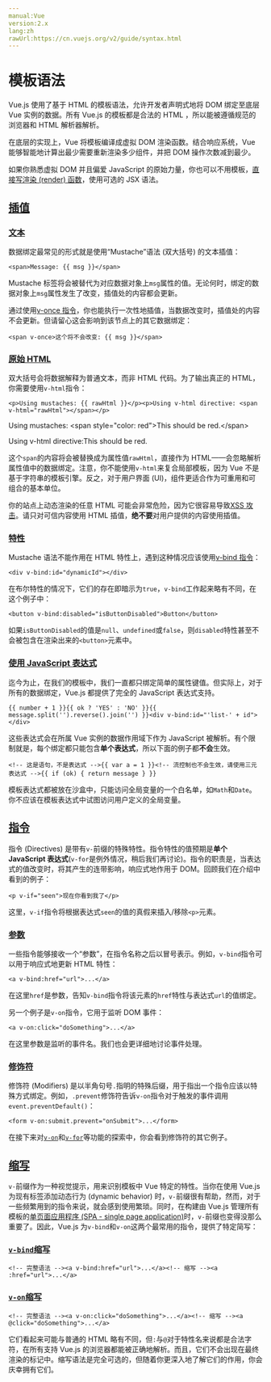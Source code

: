```yaml
---
manual:Vue
version:2.x
lang:zh
rawUrl:https://cn.vuejs.org/v2/guide/syntax.html
---
```



# 模板语法


Vue.js 使用了基于 HTML 的模板语法，允许开发者声明式地将 DOM 绑定至底层 Vue 实例的数据。所有 Vue.js 的模板都是合法的 HTML ，所以能被遵循规范的浏览器和 HTML 解析器解析。



在底层的实现上，Vue 将模板编译成虚拟 DOM 渲染函数。结合响应系统，Vue 能够智能地计算出最少需要重新渲染多少组件，并把 DOM 操作次数减到最少。



如果你熟悉虚拟 DOM 并且偏爱 JavaScript 的原始力量，你也可以不用模板，[直接写渲染 (render) 函数](%24860 "")，使用可选的 JSX 语法。


## [插值](%25028#插值 "插值")<a name="插值"></a>

### [文本](%25028#文本 "文本")<a name="文本"></a>


数据绑定最常见的形式就是使用“Mustache”语法 (双大括号) 的文本插值：


```
<span>Message: {{ msg }}</span>
``` 



Mustache 标签将会被替代为对应数据对象上`msg`属性的值。无论何时，绑定的数据对象上`msg`属性发生了改变，插值处的内容都会更新。



通过使用[v-once 指令](%24785#v-once "")，你也能执行一次性地插值，当数据改变时，插值处的内容不会更新。但请留心这会影响到该节点上的其它数据绑定：


```
<span v-once>这个将不会改变: {{ msg }}</span>
``` 


### [原始 HTML](%25028#原始-HTML "原始 HTML")<a name="原始-HTML"></a>


双大括号会将数据解释为普通文本，而非 HTML 代码。为了输出真正的 HTML，你需要使用`v-html`指令：


```
<p>Using mustaches: {{ rawHtml }}</p><p>Using v-html directive: <span v-html="rawHtml"></span></p>
``` 



Using mustaches: &lt;span style=&quot;color: red&quot;&gt;This should be red.&lt;/span&gt;



Using v-html directive:This should be red.




这个`span`的内容将会被替换成为属性值`rawHtml`，直接作为 HTML——会忽略解析属性值中的数据绑定。注意，你不能使用`v-html`来复合局部模板，因为 Vue 不是基于字符串的模板引擎。反之，对于用户界面 (UI)，组件更适合作为可重用和可组合的基本单位。



你的站点上动态渲染的任意 HTML 可能会非常危险，因为它很容易导致[XSS 攻击](%1368 "")。请只对可信内容使用 HTML 插值，**绝不要**对用户提供的内容使用插值。


### [特性](%25028#特性 "特性")<a name="特性"></a>


Mustache 语法不能作用在 HTML 特性上，遇到这种情况应该使用[v-bind 指令](%24785#v-bind "")：


```
<div v-bind:id="dynamicId"></div>
``` 



在布尔特性的情况下，它们的存在即暗示为`true`，`v-bind`工作起来略有不同，在这个例子中：


```
<button v-bind:disabled="isButtonDisabled">Button</button>
``` 



如果`isButtonDisabled`的值是`null`、`undefined`或`false`，则`disabled`特性甚至不会被包含在渲染出来的`<button>`元素中。


### [使用 JavaScript 表达式](%25028#使用-JavaScript-表达式 "使用 JavaScript 表达式")<a name="使用-JavaScript-表达式"></a>


迄今为止，在我们的模板中，我们一直都只绑定简单的属性键值。但实际上，对于所有的数据绑定，Vue.js 都提供了完全的 JavaScript 表达式支持。


```
{{ number + 1 }}{{ ok ? 'YES' : 'NO' }}{{ message.split('').reverse().join('') }}<div v-bind:id="'list-' + id"></div>
``` 



这些表达式会在所属 Vue 实例的数据作用域下作为 JavaScript 被解析。有个限制就是，每个绑定都只能包含**单个表达式**，所以下面的例子都**不会**生效。


```
<!-- 这是语句，不是表达式 -->{{ var a = 1 }}<!-- 流控制也不会生效，请使用三元表达式 -->{{ if (ok) { return message } }}
``` 



模板表达式都被放在沙盒中，只能访问全局变量的一个白名单，如`Math`和`Date`。你不应该在模板表达式中试图访问用户定义的全局变量。


## [指令](%25028#指令 "指令")<a name="指令"></a>


指令 (Directives) 是带有`v-`前缀的特殊特性。指令特性的值预期是**单个 JavaScript 表达式**(`v-for`是例外情况，稍后我们再讨论)。指令的职责是，当表达式的值改变时，将其产生的连带影响，响应式地作用于 DOM。回顾我们在介绍中看到的例子：


```
<p v-if="seen">现在你看到我了</p>
``` 



这里，`v-if`指令将根据表达式`seen`的值的真假来插入/移除`<p>`元素。


### [参数](%25028#参数 "参数")<a name="参数"></a>


一些指令能够接收一个“参数”，在指令名称之后以冒号表示。例如，`v-bind`指令可以用于响应式地更新 HTML 特性：


```
<a v-bind:href="url">...</a>
``` 



在这里`href`是参数，告知`v-bind`指令将该元素的`href`特性与表达式`url`的值绑定。



另一个例子是`v-on`指令，它用于监听 DOM 事件：


```
<a v-on:click="doSomething">...</a>
``` 



在这里参数是监听的事件名。我们也会更详细地讨论事件处理。


### [修饰符](%25028#修饰符 "修饰符")<a name="修饰符"></a>


修饰符 (Modifiers) 是以半角句号`.`指明的特殊后缀，用于指出一个指令应该以特殊方式绑定。例如，`.prevent`修饰符告诉`v-on`指令对于触发的事件调用`event.preventDefault()`：


```
<form v-on:submit.prevent="onSubmit">...</form>
``` 



在接下来对[`v-on`](%25227#事件修饰符 "")和[`v-for`](%24966#修饰符 "")等功能的探索中，你会看到修饰符的其它例子。


## [缩写](%25028#缩写 "缩写")<a name="缩写"></a>


`v-`前缀作为一种视觉提示，用来识别模板中 Vue 特定的特性。当你在使用 Vue.js 为现有标签添加动态行为 (dynamic behavior) 时，`v-`前缀很有帮助，然而，对于一些频繁用到的指令来说，就会感到使用繁琐。同时，在构建由 Vue.js 管理所有模板的[单页面应用程序 (SPA - single page application)](%25250 "")时，`v-`前缀也变得没那么重要了。因此，Vue.js 为`v-bind`和`v-on`这两个最常用的指令，提供了特定简写：


### [`v-bind`缩写](%25028#v-bind-缩写 "v-bind 缩写")<a name="v-bind-缩写"></a>

```
<!-- 完整语法 --><a v-bind:href="url">...</a><!-- 缩写 --><a :href="url">...</a>
``` 


### [`v-on`缩写](%25028#v-on-缩写 "v-on 缩写")<a name="v-on-缩写"></a>

```
<!-- 完整语法 --><a v-on:click="doSomething">...</a><!-- 缩写 --><a @click="doSomething">...</a>
``` 



它们看起来可能与普通的 HTML 略有不同，但`:`与`@`对于特性名来说都是合法字符，在所有支持 Vue.js 的浏览器都能被正确地解析。而且，它们不会出现在最终渲染的标记中。缩写语法是完全可选的，但随着你更深入地了解它们的作用，你会庆幸拥有它们。


